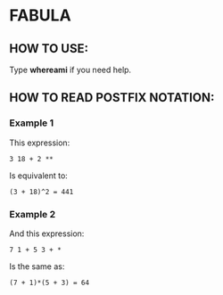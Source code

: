# FABULA
## HOW TO USE:
Type **whereami** if you need help.
## HOW TO READ POSTFIX NOTATION:
### Example 1
This expression:

```
3 18 + 2 **
```

Is equivalent to:

```
(3 + 18)^2 = 441
```
### Example 2

And this expression:

```
7 1 + 5 3 + *
```
Is the same as:

```
(7 + 1)*(5 + 3) = 64
```
